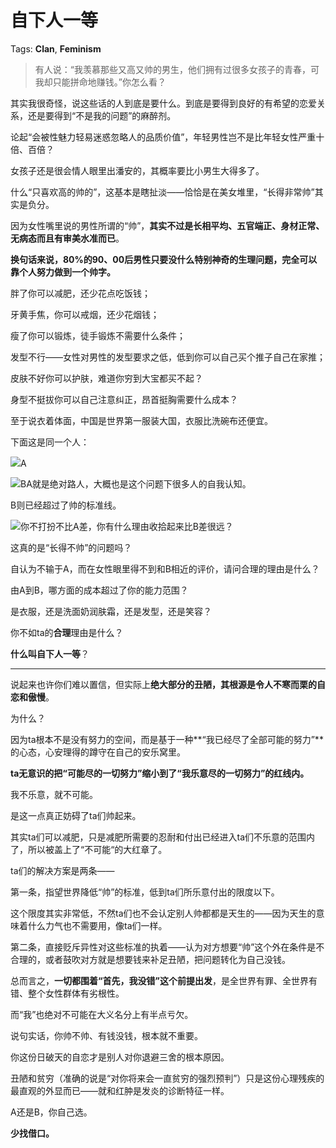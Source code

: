 # 自下人一等

Tags: **Clan**, **Feminism**

> 有人说：“我羡慕那些又高又帅的男生，他们拥有过很多女孩子的青春，可我却只能拼命地赚钱。”你怎么看？



其实我很奇怪，说这些话的人到底是要什么。到底是要得到良好的有希望的恋爱关系，还是要得到“不是我的问题”的麻醉剂。

论起“会被性魅力轻易迷惑忽略人的品质价值”，年轻男性岂不是比年轻女性严重十倍、百倍？

女孩子还是很会情人眼里出潘安的，其概率要比小男生大得多了。

什么“只喜欢高的帅的”，这基本是瞎扯淡——恰恰是在美女堆里，“长得非常帅”其实是负分。

因为女性嘴里说的男性所谓的“帅”，**其实不过是长相平均、五官端正、身材正常、无病态而且有审美水准而已**。

**换句话来说，80%的90、00后男性只要没什么特别神奇的生理问题，完全可以靠个人努力做到一个帅字。**

胖了你可以减肥，还少花点吃饭钱；

牙黄手焦，你可以戒烟，还少花烟钱；

瘦了你可以锻炼，徒手锻炼不需要什么条件；

发型不行——女性对男性的发型要求之低，低到你可以自己买个推子自己在家推；

皮肤不好你可以护肤，难道你穷到大宝都买不起？

身型不挺拔你可以自己注意纠正，昂首挺胸需要什么成本？

至于说衣着体面，中国是世界第一服装大国，衣服比洗碗布还便宜。

下面这是同一个人：

![](https://pic1.zhimg.com/50/v2-54deefdf9af0494af952da60c98843d8_720w.jpg?source=1940ef5c)A  


![](https://picx1.zhimg.com/50/v2-1b24da3359695b068a2a6ad10bd9e06c_720w.jpg?source=1940ef5c)BA就是绝对路人，大概也是这个问题下很多人的自我认知。

B则已经超过了帅的标准线。

![](https://pica.zhimg.com/50/v2-440774db61f25b6a38ac2334f36e29e3_720w.jpg?source=1940ef5c)你不打扮不比A差，你有什么理由收拾起来比B差很远？

这真的是“长得不帅”的问题吗？

自认为不输于A，而在女性眼里得不到和B相近的评价，请问合理的理由是什么？

由A到B，哪方面的成本超过了你的能力范围？

是衣服，还是洗面奶润肤霜，还是发型，还是笑容？

你不如ta的**合理**理由是什么？

**什么叫自下人一等**？



---

说起来也许你们难以置信，但实际上**绝大部分的丑陋，其根源是令人不寒而栗的自恋和傲慢**。

为什么？

因为ta根本不是没有努力的空间，而是基于一种**“我已经尽了全部可能的努力”**的心态，心安理得的蹲守在自己的安乐窝里。

**ta无意识的把“可能尽的一切努力”缩小到了“我乐意尽的一切努力”的红线内。**

我不乐意，就不可能。

是这一点真正妨碍了ta们帅起来。

其实ta们可以减肥，只是减肥所需要的忍耐和付出已经进入ta们不乐意的范围内了，所以被盖上了“不可能“的大红章了。

ta们的解决方案是两条——

第一条，指望世界降低“帅”的标准，低到ta们所乐意付出的限度以下。

这个限度其实非常低，不然ta们也不会认定别人帅都都是天生的——因为天生的意味着什么力气也不需要用，像ta们一样。

第二条，直接贬斥异性对这些标准的执着——认为对方想要“帅”这个外在条件是不合理的，或者鼓吹对方就是想要钱来补足丑陋，把问题转化为自己没钱。

总而言之，**一切都围着“首先，我没错”这个前提出发**，是全世界有罪、全世界有错、整个女性群体有劣根性。

而“我”也绝对不可能在大义名分上有半点亏欠。

  


说句实话，你帅不帅、有钱没钱，根本就不重要。

你这份日破天的自恋才是别人对你退避三舍的根本原因。

丑陋和贫穷（准确的说是“对你将来会一直贫穷的强烈预判”）只是这份心理残疾的最直观的外显而已——就和红肿是发炎的诊断特征一样。

A还是B，你自己选。

**少找借口。**



